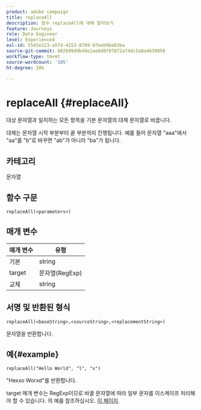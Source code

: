 ```yaml
---
product: adobe campaign
title: replaceAll
description: 함수 replaceAll에 대해 알아보기
feature: Journeys
role: Data Engineer
level: Experienced
exl-id: 5543e123-a5f4-4153-8709-97eeb9be83ba
source-git-commit: 882b99d9b49e1ae6d0f97872a74dc5a8a4639050
workflow-type: tm+mt
source-wordcount: '105'
ht-degree: 10%

---
```


# replaceAll {#replaceAll}

대상 문자열과 일치하는 모든 항목을 기본 문자열의 대체 문자열로 바꿉니다.

대체는 문자열 시작 부분부터 끝 부분까지 진행됩니다. 예를 들어 문자열 &quot;aaa&quot;에서 &quot;aa&quot;를 &quot;b&quot;로 바꾸면 &quot;ab&quot;가 아니라 &quot;ba&quot;가 됩니다.

## 카테고리

문자열

## 함수 구문

`replaceAll(<parameters>)`

## 매개 변수

| 매개 변수 | 유형 |
|-----------|--------------|
| 기본 | string |
| target | 문자열(RegExp) |
| 교체 | string |

## 서명 및 반환된 형식

`replaceAll(<baseString>,<sourceString>,<replacementString>)`

문자열을 반환합니다.

## 예{#example}

`replaceAll("Hello World", "l", "x")`

&quot;Hexxo Worxd&quot;를 반환합니다.

target 매개 변수는 RegExp이므로 바꿀 문자열에 따라 일부 문자를 이스케이프 처리해야 할 수 있습니다. 의 예를 참조하십시오. [이 페이지](../functions/functionreplace.md#example_2).
